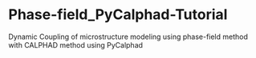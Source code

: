 # Phase-field_PyCalphad-Tutorial
Dynamic Coupling of microstructure modeling using phase-field method with CALPHAD method using PyCalphad
